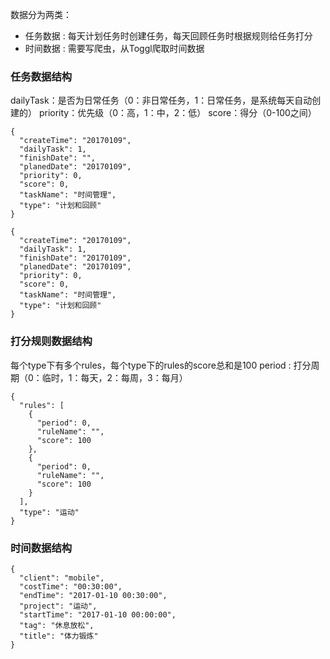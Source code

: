 数据分为两类：

- 任务数据 : 每天计划任务时创建任务，每天回顾任务时根据规则给任务打分
- 时间数据 : 需要写爬虫，从Toggl爬取时间数据



### 任务数据结构

dailyTask：是否为日常任务（0：非日常任务，1：日常任务，是系统每天自动创建的）
priority：优先级（0：高，1：中，2：低）
score：得分（0-100之间）

```
{
  "createTime": "20170109",
  "dailyTask": 1,
  "finishDate": "",
  "planedDate": "20170109",
  "priority": 0,
  "score": 0,
  "taskName": "时间管理",
  "type": "计划和回顾"
}

{
  "createTime": "20170109",
  "dailyTask": 1,
  "finishDate": "20170109",
  "planedDate": "20170109",
  "priority": 0,
  "score": 0,
  "taskName": "时间管理",
  "type": "计划和回顾"
}
```

### 打分规则数据结构

每个type下有多个rules，每个type下的rules的score总和是100
period : 打分周期（0：临时，1：每天，2：每周，3：每月）

```
{
  "rules": [
    {
      "period": 0,
      "ruleName": "",
      "score": 100
    },
    {
      "period": 0,
      "ruleName": "",
      "score": 100
    }
  ],
  "type": "运动"
}
```

### 时间数据结构

```
{
  "client": "mobile",
  "costTime": "00:30:00",
  "endTime": "2017-01-10 00:30:00",
  "project": "运动",
  "startTime": "2017-01-10 00:00:00",
  "tag": "休息放松",
  "title": "体力锻炼"
}
```